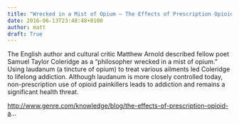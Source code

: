 ```yaml
---
title: "Wrecked in a Mist of Opium – The Effects of Prescription Opioid Abuse"
date: 2016-06-13T23:48:48+0100
author: matt
draft: True
---
```

The English author and cultural critic Matthew Arnold described fellow poet Samuel Taylor Coleridge as a “philosopher wrecked in a mist of opium.” Using laudanum (a tincture of opium) to treat various ailments led Coleridge to lifelong addiction. Although laudanum is more closely controlled today, non-prescription use of opioid painkillers leads to addiction and remains a significant health threat.

http://www.genre.com/knowledge/blog/the-effects-of-prescription-opioid-a...
